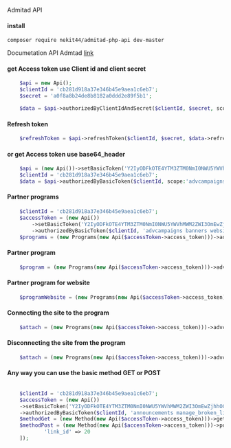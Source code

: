 Admitad API

#### install
```
composer require nekit44/admitad-php-api dev-master
```

Documetation API Admtad [link](https://developers.admitad.com/hc/ru/articles/7981317512337)

#### get Access token use Client id and client secret
```php
    $api = new Api();
    $clientId = 'cb281d918a37e346b45e9aea1c6eb7';
    $secret = 'a0f8a8b24de8b8182a0ddd2e89f5b1';

    $data = $api->authorizedByClientIdAndSecret($clientId, $secret, scope:'advcampaigns banners websites');
```
#### Refresh token
```php
    $refreshToken = $api->refreshToken($clientId, $secret, $data->refresh_token);
```
#### or get Access token use base64_header
```php
    $api = (new Api())->setBasicToken('Y2IyODFkOTE4YTM3ZTM0NmI0NWU5YWVhMWM2ZWI3OmEwZjhhOGIyNGRlOGI4MTgyYTBkZGQyZTg5ZjViMQ==');
    $clientId = 'cb281d918a37e346b45e9aea1c6eb7';
    $data = $api->authorizedByBasicToken($clientId, scope:'advcampaigns banners websites');
```

#### Partner programs
```php
    $clientId = 'cb281d918a37e346b45e9aea1c6eb7';
    $accessToken = (new Api())
        ->setBasicToken('Y2IyODFkOTE4YTM3ZTM0NmI0NWU5YWVhMWM2ZWI3OmEwZjhhOGIyNGRlOGI4MTgyYTBkZGQyZTg5ZjViMQ==')
        ->authorizedByBasicToken($clientId, 'advcampaigns banners websites');
    $programs = (new Programs(new Api($accessToken->access_token)))->advcampaigns();
```
#### Partner program
```php
    $program = (new Programs(new Api($accessToken->access_token)))->advcampaigns(id: 92, params: ['language' => Language::ES]);
```
#### Partner program for website
```php
    $programWebsite = (new Programs(new Api($accessToken->access_token)))->advcampaignsWebsite(1);
```
#### Connecting the site to the program
```php
    $attach = (new Programs(new Api($accessToken->access_token)))->advcampaignsAttach(siteId: 1, partnerProgramId: 1);
```
#### Disconnecting the site from the program
```php
    $attach = (new Programs(new Api($accessToken->access_token)))->advcampaignsDetach(siteId: 1, partnerProgramId: 1);
```

#### Any way you can use the basic method GET or POST
```php

    $clientId = 'cb281d918a37e346b45e9aea1c6eb7';
    $accessToken = (new Api())
    ->setBasicToken('Y2IyODFkOTE4YTM3ZTM0NmI0NWU5YWVhMWM2ZWI3OmEwZjhhOGIyNGRlOGI4MTgyYTBkZGQyZTg5ZjViMQ==')
    ->authorizedByBasicToken($clientId, 'announcements manage_broken_links');
    $methodGet = (new Method(new Api($accessToken->access_token)))->get('/announcements/');
    $methodPost = (new Method(new Api($accessToken->access_token)))->post('/broken_links/resolve/', [
            'link_id' => 20
    ]);
```